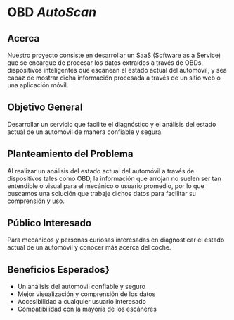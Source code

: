 # OBD _AutoScan_

## Acerca

Nuestro proyecto consiste en desarrollar un SaaS (Software as a Service) que se
encargue de procesar los datos extraídos a través de OBDs, dispositivos
inteligentes que escanean el estado actual del automóvil, y sea capaz de mostrar
dicha información procesada a través de un sitio web o una aplicación móvil.

## Objetivo General

Desarrollar un servicio que facilite el diagnóstico y el análisis del estado
actual de un automóvil de manera confiable y segura.

## Planteamiento del Problema

Al realizar un análisis del estado actual del automóvil a través de dispositivos
tales como OBD, la información que arrojan no suelen ser tan entendible o visual
para el mecánico o usuario promedio, por lo que buscamos una solución que
trabaje dichos datos para facilitar su comprensión y uso.

## Público Interesado

Para mecánicos y personas curiosas interesadas en diagnosticar el estado actual
de un automóvil y conocer más acerca del coche.

## Beneficios Esperados}

- Un análisis del automóvil confiable y seguro
- Mejor visualización y comprensión de los datos
- Accesibilidad a cualquier usuario interesado
- Compatibilidad con la mayoría de los escáneres
